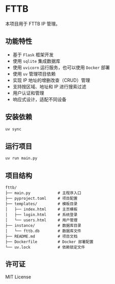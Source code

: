 # FTTB

本项目用于 FTTB IP 管理。

## 功能特性

- 基于 `Flask` 框架开发
- 使用 `sqlite` 集成数据库
- 使用 `uvicorn` 运行服务，也可以使用 `Docker` 部署
- 使用 `uv` 管理项目依赖
- 实现 IP 地址的增删改查（CRUD）管理
- 支持按区域、地址和 IP 进行搜索过滤
- 用户认证和管理
- 响应式设计，适配不同设备

## 安装依赖

```bash
uv sync
```

## 运行项目

```bash
uv run main.py
```

## 项目结构

```
fttb/
├── main.py            # 主程序入口
├── pyproject.toml     # 项目配置
├── templates/         # 模板目录
│   ├── index.html     # 主页模板
│   ├── login.html     # 系统登录
│   └── users.html     # 用户管理
├── instance/          # 数据库目录
│   └── fttb.db        # 数据库文件
├── README.md          # 项目文档
├── Dockerfile         # Docker 部署配置
└── uv.lock            # 依赖锁定文件
```

## 许可证

MIT License